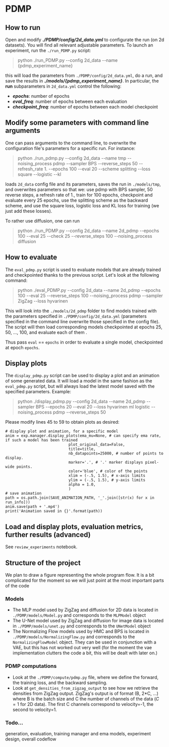 # PDMP

## How to run

Open and modify ***./PDMP/config/2d_data.yml*** to configurate the run (on 2d datasets). You will find all relevant adjustable parameters. To launch an experiment, run the `./run_PDMP.py` script:

> python ./run_PDMP.py --config 2d_data --name {pdmp_experiment_name}

this will load the parameters from `./PDMP/config/2d_data.yml`, do a run, and save the results in ***./models/{pdmp_experiment_name}***. In particular, the **run** subparameters in `2d_data.yml` control the following:
* ***epochs***: number of epochs
* ***eval_freq***: number of epochs between each evaluation
* ***checkpoint_freq***: number of epochs between each model checkpoint

## Modify some parameters with command line arguments

One can pass arguments to the command line, to overwrite the configuration file's parameters for a specific run. For instance:

> python ./run_pdmp.py --config 2d_data --name tmp --noising_process pdmp --sampler BPS --reverse_steps 50 --refresh_rate 1. --epochs 100 --eval 20 --scheme splitting --loss square --logistic --kl

loads `2d_data` config file and its parameters, saves the run in `./models/tmp`, and overwrites parameters so that we: use pdmp with BPS sampler, 50 reverse steps, a refresh rate of 1., train for 100 epochs, checkpoint and evaluate every 25 epochs, use the splitting scheme as the backward scheme, and use the square loss, logistic loss and KL loss for training (we just add these losses). 

To rather use diffusion, one can run
> python ./run_PDMP.py --config 2d_data --name 2d_pdmp --epochs 100 --eval 25 --check 25 --reverse_steps 100 --noising_process diffusion


## How to evaluate 
The `eval_pdmp.py` script is used to evaluate models that are already trained and checkpointed thanks to the previous script. Let's look at the following command:

> python ./eval_PDMP.py --config 2d_data --name 2d_pdmp --epochs 100 --eval 25 --reverse_steps 100 --noising_process pdmp --sampler ZigZag --loss hyvarinen

This will look into the `./models/2d_pdmp` folder to find models trained with the parameters specified in `./PDMP/config/2d_data.yml` (parameters specified in the command line overwrite those specified in the config file). The script will then load corresponding models checkpointed at epochs 25, 50, ..., 100, and evaluate each of them . 

Thus pass `eval` == `epochs` in order to evaluate a single model, checkpointed at epoch `epochs`. 

## Display plots
The `display_pdmp.py` script can be used to display a plot and an animation of some generated data. It will load a model in the same fashion as the `eval_pdmp.py` script, but will always load the latest model saved with the specified parameters.
Example:

> python ./display_pdmp.py --config 2d_data --name 2d_pdmp --sampler BPS --epochs 20 --eval 20 --loss hyvarinen ml logistic --noising_process pdmp  --reverse_steps 50

Please modify lines 45 to 59 to obtain plots as desired:

```
# display plot and animation, for a specific model
anim = exp.manager.display_plots(ema_mu=None, # can specify ema rate, if such a model has been trained
                            plot_original_data=False, 
                            title=title,
                            nb_datapoints=25000, # number of points to display.
                            marker='.', # '.' marker displays pixel-wide points.
                            color='blue', # color of the points
                            xlim = (-.5, 1.5), # x-axis limits
                            ylim = (-.5, 1.5), # y-axis limits
                            alpha = 1.0,
                            )
# save animation
path = os.path.join(SAVE_ANIMATION_PATH, '_'.join([str(x) for x in run_info]))
anim.save(path + '.mp4')
print('Animation saved in {}'.format(path))
```

## Load and display plots, evaluation metrics, further results (advanced)

See `review_experiments` notebook.


## Structure of the project

We plan to draw a figure representing the whole program flow. It is a bit complicated for the moment so we will just point at the most important parts of the code

### Models
* The MLP model used by ZigZag and diffusion for 2D data is located in `./PDMP/models/Model.py` and corresponds to the `MLPModel` object
* The U-Net model used by ZigZag and diffusion for image data is located in `./PDMP/models/unet.py` and corresponds to the `UNetModel` object
* The Normalizing Flow models used by HMC and BPS is located in `./PDMP/models/NormalizingFlow.py` and corresponds to the `NormalizingFlowModel` object. They can be used in conjunction with a VAE, but this has not worked out very well (for the moment the vae implementation clutters the code a bit, this will be dealt with later on.)

### PDMP computations
* Look at the `./PDMP/compute/pdmp.py` file, where we define the forward, the training loss, and the backward sampling.
* Look at `get_densities_from_zigzag_output` to see how we retrieve the densities from ZigZag output. ZigZag's output is of format (B, 2*C, ...) where B is the batch size and C the number of channels of the data ($C=1$ for 2D data). The first C channels correspond to velocity=-1, the second to velocity=1. 


### Todo...
generation, evaluation, training manager and ema models, experiment design, overall codeflow
